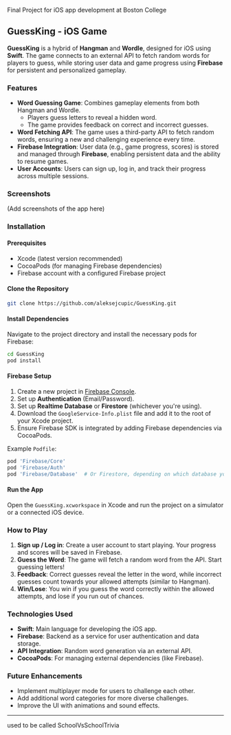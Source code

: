 Final Project for iOS app development at Boston College
## GuessKing - iOS Game

**GuessKing** is a hybrid of **Hangman** and **Wordle**, designed for iOS using **Swift**. The game connects to an external API to fetch random words for players to guess, while storing user data and game progress using **Firebase** for persistent and personalized gameplay.

### Features
- **Word Guessing Game**: Combines gameplay elements from both Hangman and Wordle.
  - Players guess letters to reveal a hidden word.
  - The game provides feedback on correct and incorrect guesses.
- **Word Fetching API**: The game uses a third-party API to fetch random words, ensuring a new and challenging experience every time.
- **Firebase Integration**: User data (e.g., game progress, scores) is stored and managed through **Firebase**, enabling persistent data and the ability to resume games.
- **User Accounts**: Users can sign up, log in, and track their progress across multiple sessions.

### Screenshots
(Add screenshots of the app here)

### Installation

#### Prerequisites
- Xcode (latest version recommended)
- CocoaPods (for managing Firebase dependencies)
- Firebase account with a configured Firebase project

#### Clone the Repository
```bash
git clone https://github.com/aleksejcupic/GuessKing.git
```

#### Install Dependencies
Navigate to the project directory and install the necessary pods for Firebase:
```bash
cd GuessKing
pod install
```

#### Firebase Setup
1. Create a new project in [Firebase Console](https://console.firebase.google.com/).
2. Set up **Authentication** (Email/Password).
3. Set up **Realtime Database** or **Firestore** (whichever you're using).
4. Download the `GoogleService-Info.plist` file and add it to the root of your Xcode project.
5. Ensure Firebase SDK is integrated by adding Firebase dependencies via CocoaPods.

Example `Podfile`:
```ruby
pod 'Firebase/Core'
pod 'Firebase/Auth'
pod 'Firebase/Database'  # Or Firestore, depending on which database you're using
```

#### Run the App
Open the `GuessKing.xcworkspace` in Xcode and run the project on a simulator or a connected iOS device.

### How to Play
1. **Sign up / Log in**: Create a user account to start playing. Your progress and scores will be saved in Firebase.
2. **Guess the Word**: The game will fetch a random word from the API. Start guessing letters!
3. **Feedback**: Correct guesses reveal the letter in the word, while incorrect guesses count towards your allowed attempts (similar to Hangman).
4. **Win/Lose**: You win if you guess the word correctly within the allowed attempts, and lose if you run out of chances.

### Technologies Used
- **Swift**: Main language for developing the iOS app.
- **Firebase**: Backend as a service for user authentication and data storage.
- **API Integration**: Random word generation via an external API.
- **CocoaPods**: For managing external dependencies (like Firebase).

### Future Enhancements
- Implement multiplayer mode for users to challenge each other.
- Add additional word categories for more diverse challenges.
- Improve the UI with animations and sound effects.

---
used to be called SchoolVsSchoolTrivia